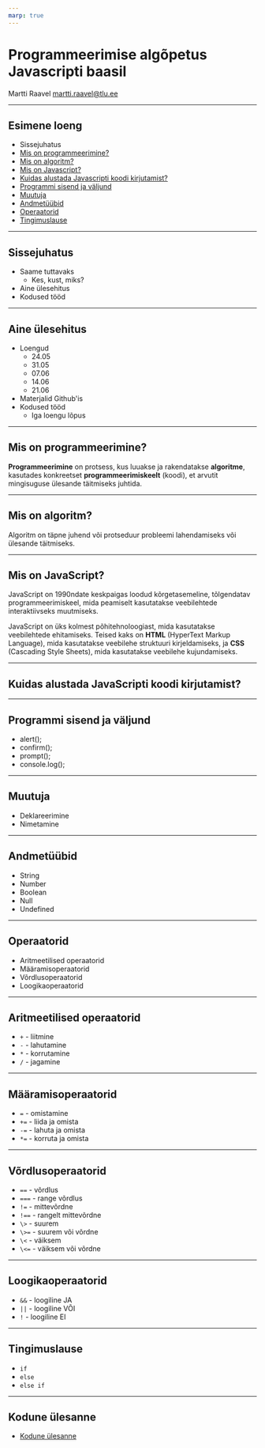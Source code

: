 ```yaml
---
marp: true
---
```


# Programmeerimise algõpetus Javascripti baasil

Martti Raavel
<martti.raavel@tlu.ee>

---

## Esimene loeng

- Sissejuhatus
- [Mis on programmeerimine?](../../concepts/programmeerimine/README.md)
- [Mis on algoritm?](../../concepts/algoritm/README.md)
- [Mis on Javascript?](../../concepts/javascript/README.md)
- [Kuidas alustada Javascripti koodi kirjutamist?](../../concepts/alustamine/README.md)
- [Programmi sisend ja väljund](../../concepts/suhtlemine/README.md)
- [Muutuja](../../concepts/muutuja/README.md)
- [Andmetüübid](../../concepts/andmetyybid/README.md)
- [Operaatorid](../../concepts/operaatorid/README.md)
- [Tingimuslause](../../concepts/tingimuslause/README.md)

---

## Sissejuhatus

- Saame tuttavaks
  - Kes, kust, miks?
- Aine ülesehitus
- Kodused tööd

---

## Aine ülesehitus

- Loengud
  - 24.05
  - 31.05
  - 07.06
  - 14.06
  - 21.06
- Materjalid Github'is
- Kodused tööd
  - Iga loengu lõpus

---

## Mis on programmeerimine?

**Programmeerimine** on protsess, kus luuakse ja rakendatakse **algoritme**, kasutades konkreetset **programmeerimiskeelt** (koodi), et arvutit mingisuguse ülesande täitmiseks juhtida.

---

## Mis on algoritm?

Algoritm on täpne juhend või protseduur probleemi lahendamiseks või ülesande täitmiseks.

---

## Mis on JavaScript?

JavaScript on 1990ndate keskpaigas loodud kõrgetasemeline, tõlgendatav programmeerimiskeel, mida peamiselt kasutatakse veebilehtede interaktiivseks muutmiseks.

JavaScript on üks kolmest põhitehnoloogiast, mida kasutatakse veebilehtede ehitamiseks. Teised kaks on **HTML** (HyperText Markup Language), mida kasutatakse veebilehe struktuuri kirjeldamiseks, ja **CSS** (Cascading Style Sheets), mida kasutatakse veebilehe kujundamiseks.

---

## Kuidas alustada JavaScripti koodi kirjutamist?

---

## Programmi sisend ja väljund

- alert();
- confirm();
- prompt();
- console.log();

---

## Muutuja

- Deklareerimine
- Nimetamine

---

## Andmetüübid

- String
- Number
- Boolean
- Null
- Undefined

---

## Operaatorid

- Aritmeetilised operaatorid
- Määramisoperaatorid
- Võrdlusoperaatorid
- Loogikaoperaatorid

---

## Aritmeetilised operaatorid

- `+` - liitmine
- `-` - lahutamine
- `*` - korrutamine
- `/` - jagamine

---

## Määramisoperaatorid

- `=` - omistamine
- `+=` - liida ja omista
- `-=` - lahuta ja omista
- `*=` - korruta ja omista

---

## Võrdlusoperaatorid

- `==` - võrdlus
- `===` - range võrdlus
- `!=` - mittevõrdne
- `!==` - rangelt mittevõrdne
- `\>` - suurem
- `\>=` - suurem või võrdne
- `\<` - väiksem
- `\<=` - väiksem või võrdne

---

## Loogikaoperaatorid

- `&&` - loogiline JA
- `||` - loogiline VÕI
- `!` - loogiline EI

---

## Tingimuslause

- `if`
- `else`
- `else if`

---

## Kodune ülesanne

- [Kodune ülesanne](./homework.md)
